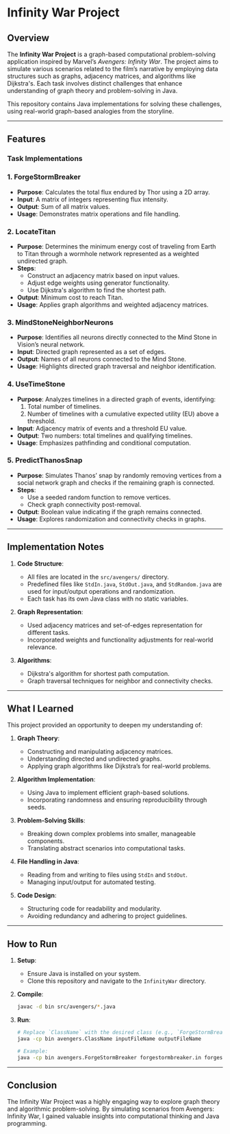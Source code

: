 # Infinity War Project

## Overview
The **Infinity War Project** is a graph-based computational problem-solving application inspired by Marvel’s *Avengers: Infinity War*. The project aims to simulate various scenarios related to the film’s narrative by employing data structures such as graphs, adjacency matrices, and algorithms like Dijkstra's. Each task involves distinct challenges that enhance understanding of graph theory and problem-solving in Java.

This repository contains Java implementations for solving these challenges, using real-world graph-based analogies from the storyline.

---

## Features

### Task Implementations

### 1. ForgeStormBreaker
- **Purpose**: Calculates the total flux endured by Thor using a 2D array.
- **Input**: A matrix of integers representing flux intensity.
- **Output**: Sum of all matrix values.
- **Usage**: Demonstrates matrix operations and file handling.

### 2. LocateTitan
- **Purpose**: Determines the minimum energy cost of traveling from Earth to Titan through a wormhole network represented as a weighted undirected graph.
- **Steps**:
  - Construct an adjacency matrix based on input values.
  - Adjust edge weights using generator functionality.
  - Use Dijkstra's algorithm to find the shortest path.
- **Output**: Minimum cost to reach Titan.
- **Usage**: Applies graph algorithms and weighted adjacency matrices.

### 3. MindStoneNeighborNeurons
- **Purpose**: Identifies all neurons directly connected to the Mind Stone in Vision’s neural network.
- **Input**: Directed graph represented as a set of edges.
- **Output**: Names of all neurons connected to the Mind Stone.
- **Usage**: Highlights directed graph traversal and neighbor identification.

### 4. UseTimeStone
- **Purpose**: Analyzes timelines in a directed graph of events, identifying:
  1. Total number of timelines.
  2. Number of timelines with a cumulative expected utility (EU) above a threshold.
- **Input**: Adjacency matrix of events and a threshold EU value.
- **Output**: Two numbers: total timelines and qualifying timelines.
- **Usage**: Emphasizes pathfinding and conditional computation.

### 5. PredictThanosSnap
- **Purpose**: Simulates Thanos’ snap by randomly removing vertices from a social network graph and checks if the remaining graph is connected.
- **Steps**:
  - Use a seeded random function to remove vertices.
  - Check graph connectivity post-removal.
- **Output**: Boolean value indicating if the graph remains connected.
- **Usage**: Explores randomization and connectivity checks in graphs.

---

## Implementation Notes
1. **Code Structure**:
   - All files are located in the `src/avengers/` directory.
   - Predefined files like `StdIn.java`, `StdOut.java`, and `StdRandom.java` are used for input/output operations and randomization.
   - Each task has its own Java class with no static variables.

2. **Graph Representation**:
   - Used adjacency matrices and set-of-edges representation for different tasks.
   - Incorporated weights and functionality adjustments for real-world relevance.

3. **Algorithms**:
   - Dijkstra's algorithm for shortest path computation.
   - Graph traversal techniques for neighbor and connectivity checks.

---

## What I Learned
This project provided an opportunity to deepen my understanding of:

1. **Graph Theory**:
   - Constructing and manipulating adjacency matrices.
   - Understanding directed and undirected graphs.
   - Applying graph algorithms like Dijkstra’s for real-world problems.

2. **Algorithm Implementation**:
   - Using Java to implement efficient graph-based solutions.
   - Incorporating randomness and ensuring reproducibility through seeds.

3. **Problem-Solving Skills**:
   - Breaking down complex problems into smaller, manageable components.
   - Translating abstract scenarios into computational tasks.

4. **File Handling in Java**:
   - Reading from and writing to files using `StdIn` and `StdOut`.
   - Managing input/output for automated testing.

5. **Code Design**:
   - Structuring code for readability and modularity.
   - Avoiding redundancy and adhering to project guidelines.

---

## How to Run
1. **Setup**:
   - Ensure Java is installed on your system.
   - Clone this repository and navigate to the `InfinityWar` directory.

2. **Compile**:
   ```bash
   javac -d bin src/avengers/*.java
3. **Run**:
   ```bash
   # Replace `ClassName` with the desired class (e.g., `ForgeStormBreaker`):
   java -cp bin avengers.ClassName inputFileName outputFileName

   # Example:
   java -cp bin avengers.ForgeStormBreaker forgestormbreaker.in forgestormbreaker.out
---

## Conclusion
The Infinity War Project was a highly engaging way to explore graph theory and algorithmic problem-solving. By simulating scenarios from Avengers: Infinity War, I gained valuable insights into computational thinking and Java programming.
